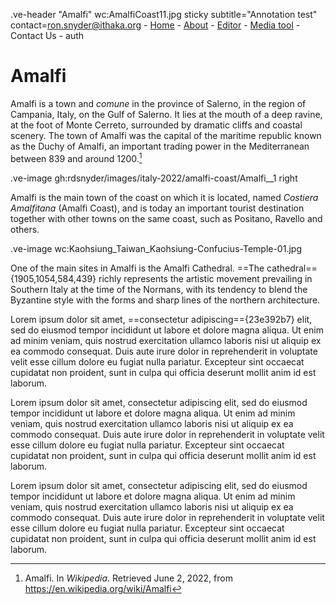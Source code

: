 .ve-header "Amalfi" wc:AmalfiCoast11.jpg sticky subtitle="Annotation test" contact=ron.snyder@ithaka.org
    - [Home](/)
    - [About](/about)
    - [Editor](/editor)
    - [Media tool](/media-tool)
    - Contact Us
    - auth

# Amalfi

Amalfi is a town and _comune_ in the province of Salerno, in the region of Campania, Italy, on the Gulf of Salerno. It lies at the mouth of a deep ravine, at the foot of Monte Cerreto, surrounded by dramatic cliffs and coastal scenery. The town of Amalfi was the capital of the maritime republic known as the Duchy of Amalfi, an important trading power in the Mediterranean between 839 and around 1200.[^1]

.ve-image gh:rdsnyder/images/italy-2022/amalfi-coast/Amalfi__1 right

Amalfi is the main town of the coast on which it is located, named _Costiera Amalfitana_ (Amalfi Coast), and is today an important tourist destination together with other towns on the same coast, such as Positano, Ravello and others.

.ve-image wc:Kaohsiung_Taiwan_Kaohsiung-Confucius-Temple-01.jpg

One of the main sites in Amalfi is the Amalfi Cathedral. ==The cathedral=={1905,1054,584,439} richly represents the artistic movement prevailing in Southern Italy at the time of the Normans, with its tendency to blend the Byzantine style with the forms and sharp lines of the northern architecture.

Lorem ipsum dolor sit amet, ==consectetur adipiscing=={23e392b7} elit, sed do eiusmod tempor incididunt ut labore et dolore magna aliqua. Ut enim ad minim veniam, quis nostrud exercitation ullamco laboris nisi ut aliquip ex ea commodo consequat. Duis aute irure dolor in reprehenderit in voluptate velit esse cillum dolore eu fugiat nulla pariatur. Excepteur sint occaecat cupidatat non proident, sunt in culpa qui officia deserunt mollit anim id est laborum.

Lorem ipsum dolor sit amet, consectetur adipiscing elit, sed do eiusmod tempor incididunt ut labore et dolore magna aliqua. Ut enim ad minim veniam, quis nostrud exercitation ullamco laboris nisi ut aliquip ex ea commodo consequat. Duis aute irure dolor in reprehenderit in voluptate velit esse cillum dolore eu fugiat nulla pariatur. Excepteur sint occaecat cupidatat non proident, sunt in culpa qui officia deserunt mollit anim id est laborum.

Lorem ipsum dolor sit amet, consectetur adipiscing elit, sed do eiusmod tempor incididunt ut labore et dolore magna aliqua. Ut enim ad minim veniam, quis nostrud exercitation ullamco laboris nisi ut aliquip ex ea commodo consequat. Duis aute irure dolor in reprehenderit in voluptate velit esse cillum dolore eu fugiat nulla pariatur. Excepteur sint occaecat cupidatat non proident, sunt in culpa qui officia deserunt mollit anim id est laborum.
 
[^1]: Amalfi. In _Wikipedia_.  Retrieved June 2, 2022, from  https://en.wikipedia.org/wiki/Amalfi
